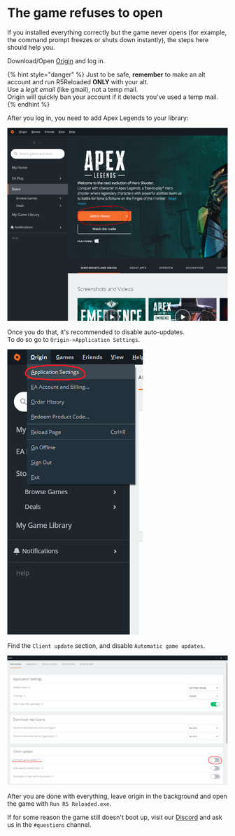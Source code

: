 # The game refuses to open

If you installed everything correctly but the game never opens \(for example, the command prompt freezes or shuts down instantly\), the steps here should help you.

Download/Open [Origin](https://www.origin.com/usa/en-us/store/download) and log in.

{% hint style="danger" %}
Just to be safe, **remember** to make an alt account and run R5Reloaded **ONLY** with your alt.  
Use a _legit email_ \(like gmail\), not a temp mail.   
Origin will quickly ban your account if it detects you've used a temp mail.
{% endhint %}

After you log in, you need to add Apex Legends to your library:

![](../.gitbook/assets/image%20%2819%29%20%281%29.png)

Once you do that, it's recommended to disable auto-updates.   
To do so go to `Origin->Application Settings`.

![](../.gitbook/assets/image%20%2813%29.png)

Find the `Client update` section, and disable `Automatic game updates`.

![](../.gitbook/assets/image%20%2816%29.png)

After you are done with everything, leave origin in the background and open the game with `Run R5 Reloaded.exe`. 

If for some reason the game still doesn't boot up, visit our [Discord](https://discord.gg/R5Reloaded) and ask us in the `#questions` channel.

